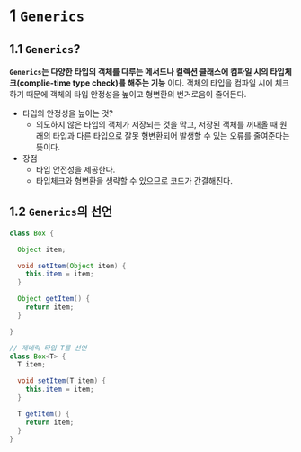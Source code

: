 # 1 `Generics`

## 1.1 `Generics`?
**`Generics`는 다양한 타입의 객체를 다루는 메서드나 컬렉션 클래스에 컴파일 시의 타입체크(complie-time type check)를 해주는 기능** 이다. 객체의 타입을 컴파일 시에 체크하기 때문에 객체의 타입 안정성을 높이고 형변환의 번거로움이 줄어든다.

- 타입의 안정성을 높이는 것?
  - 의도하지 않은 타입의 객체가 저장되는 것을 막고, 저장된 객체를 꺼내올 때 원래의 타입과 다른 타입으로 잘못 형변환되어 발생할 수 있는 오류를 줄여준다는 뜻이다.
- 장점
  - 타입 안전성을 제공한다.
  - 타입체크와 형변환을 생략할 수 있으므로 코드가 간결해진다.

## 1.2 `Generics`의 선언
```java
class Box {

  Object item;

  void setItem(Object item) {
    this.item = item;
  }

  Object getItem() {
    return item;
  }

}
```
```java
// 제네릭 타입 T를 선언
class Box<T> {
  T item;

  void setItem(T item) {
    this.item = item;
  }

  T getItem() {
    return item;
  }
}
```
